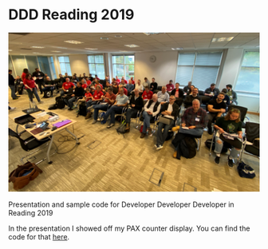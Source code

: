 # DDD Reading 2019

![A great audience](images/DDD14.png)

Presentation and sample code for Developer Developer Developer in Reading 2019

 In the presentation I showed off my PAX counter display. You can find the code for that [here](https://github.com/CrazyRobMiles/PAXCounterDisplay). 
